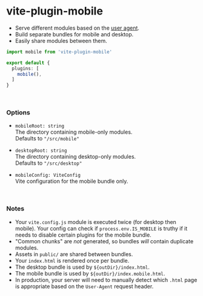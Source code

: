 # vite-plugin-mobile

- Serve different modules based on the [user agent].
- Build separate bundles for mobile and desktop.
- Easily share modules between them.

[user agent]: https://en.wikipedia.org/wiki/User_agent

```ts
import mobile from 'vite-plugin-mobile'

export default {
  plugins: [
    mobile(),
  ]
}
```

&nbsp;

### Options

- `mobileRoot: string`  
  The directory containing mobile-only modules.  
  Defaults to `"/src/mobile"`

- `desktopRoot: string`  
  The directory containing desktop-only modules.  
  Defaults to `"/src/desktop"`

- `mobileConfig: ViteConfig`  
  Vite configuration for the mobile bundle only.

&nbsp;

### Notes

- Your `vite.config.js` module is executed twice (for desktop then mobile). Your config can check if `process.env.IS_MOBILE` is truthy if it needs to disable certain plugins for the mobile bundle.
- "Common chunks" are *not* generated, so bundles *will* contain duplicate modules.
- Assets in `public/` are shared between bundles.
- Your `index.html` is rendered once per bundle.
- The desktop bundle is used by `${outDir}/index.html`.
- The mobile bundle is used by `${outDir}/index.mobile.html`.
- In production, your server will need to manually detect which `.html` page is appropriate based on the `User-Agent` request header.
